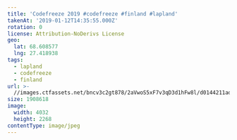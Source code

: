```yaml
---
title: 'Codefreeze 2019 #codefreeze #finland #lapland'
takenAt: '2019-01-12T14:35:55.000Z'
rotation: 0
license: Attribution-NoDerivs License
geo:
  lat: 68.608577
  lng: 27.418938
tags:
  - lapland
  - codefreeze
  - finland
url: >-
  //images.ctfassets.net/bncv3c2gt878/2aVwoS5xF7v3qD3d1hFw8l/d0144211ad275b573221ac64d87cb86b/codefreeze-2019-codefreeze-finland-lapland_39773148133_o
size: 1908618
image:
  width: 4032
  height: 2268
contentType: image/jpeg
---
```


